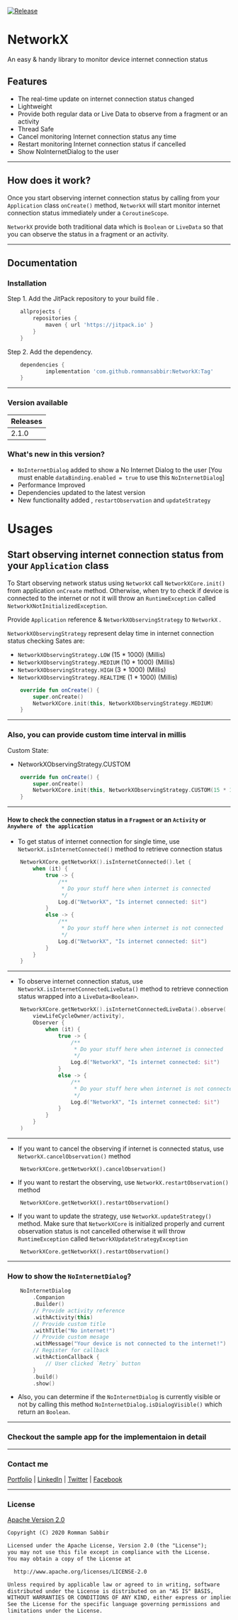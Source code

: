 [![Release](https://jitpack.io/v/jitpack/android-example.svg)](https://jitpack.io/#rommansabbir/NetworkX)

# NetworkX

An easy & handy library to monitor device internet connection status 

## Features

* The real-time update on internet connection status changed
* Lightweight
* Provide both regular data or Live Data to observe from a fragment or an activity
* Thread Safe
* Cancel monitoring Internet connection status any time
* Restart monitoring Internet connection status if cancelled
* Show NoInternetDialog to the user

---

## How does it work?

Once you start observing internet connection status by calling from your ``Application`` class `onCreate()`
method, ``NetworkX`` will start monitor internet connection status immediately under a `CoroutineScope`.

``NetworkX`` provide both traditional data which is `Boolean` or `LiveData`
so that you can observe the status in a fragment or an activity.

---

## Documentation

### Installation

Step 1. Add the JitPack repository to your build file .

```gradle
    allprojects {
        repositories {
            maven { url 'https://jitpack.io' }
        }
    }
```

Step 2. Add the dependency.

```gradle
    dependencies {
            implementation 'com.github.rommansabbir:NetworkX:Tag'
    }
```

---

### Version available

| Releases
| ------------- |
| 2.1.0         |

### What's new in this version?

* `NoInternetDialog` added to show a No Internet Dialog to the user [You must enable `dataBinding.enabled = true` to use this `NoInternetDialog`]
* Performance Improved
* Dependencies updated to the latest version
* New functionality added , `restartObservation` and `updateStrategy`

# Usages

## Start observing internet connection status from your `Application` class

To Start observing network status using ``NetworkX`` call `NetworkXCore.init()` from application `onCreate` method.
Otherwise, when try to check if device is connected to the internet or not it will throw an `RuntimeException` called `NetworkXNotInitializedException`.

Provide `Application` reference & `NetworkXObservingStrategy` to `NetworkX` .

`NetworkXObservingStrategy` represent delay time in internet connection status checking
Sates are:

* `NetworkXObservingStrategy.LOW` (15 * 1000) (Millis)
* `NetworkXObservingStrategy.MEDIUM` (10 * 1000) (Millis)
* `NetworkXObservingStrategy.HIGH` (3 * 1000) (Millis)
* `NetworkXObservingStrategy.REALTIME` (1 * 1000) (Millis)

```kotlin
    override fun onCreate() {
        super.onCreate()
        NetworkXCore.init(this, NetworkXObservingStrategy.MEDIUM)
    }
```

---

### Also, you can provide custom time interval in millis

Custom State:

* NetworkXObservingStrategy.CUSTOM

````kotlin
    override fun onCreate() {
        super.onCreate()
        NetworkXCore.init(this, NetworkXObservingStrategy.CUSTOM(15 * 1000))
    }
````

---

#### How to check the connection status in a `Fragment` or an `Activity` or `Anywhere of the application`

* To get status of internet connection for single time, use `NetworkX.isInternetConnected()` method to retrieve connection status

````kotlin
    NetworkXCore.getNetworkX().isInternetConnected().let {
        when (it) {
            true -> {
                /**
                 * Do your stuff here when internet is connected
                 */
                Log.d("NetworkX", "Is internet connected: $it")
            }
            else -> {
                /**
                 * Do your stuff here when internet is not connected
                 */
                Log.d("NetworkX", "Is internet connected: $it")
            }
        }
    }
````

---

* To observe internet connection status, use `NetworkX.isInternetConnectedLiveData()` method to retrieve connection status wrapped into a `LiveData<Boolean>`.

````kotlin
    NetworkXCore.getNetworkX().isInternetConnectedLiveData().observe(
        viewLifeCycleOwner/activity),
        Observer {
            when (it) {
                true -> {
                    /**
                     * Do your stuff here when internet is connected
                     */
                    Log.d("NetworkX", "Is internet connected: $it")
                }
                else -> {
                    /**
                     * Do your stuff here when internet is not connected
                     */
                    Log.d("NetworkX", "Is internet connected: $it")
                }
            }
        }
    )
````

---

* If you want to cancel the observing if internet is connected status, use `NetworkX.cancelObservation()` method

````koltin
    NetworkXCore.getNetworkX().cancelObservation()
````

* If you want to restart the observing, use `NetworkX.restartObservation()` method

````koltin
    NetworkXCore.getNetworkX().restartObservation()
````

* If you want to update the strategy, use `NetworkX.updateStrategy()` method. Make sure that `NetworkXCore` is initialized properly and current observation status is not cancelled otherwise it will throw `RuntimeException` called `NetworkXUpdateStrategyException`

````koltin
    NetworkXCore.getNetworkX().restartObservation()
````

---

### How to show the `NoInternetDialog`?

```kotlin
    NoInternetDialog
        .Companion
        .Builder()
        // Provide activity reference
        .withActivity(this)
        // Provide custom title
        .withTitle("No internet!")
        // Provide custom mesage
        .withMessage("Your device is not connected to the internet!")
        // Register for callback
        .withActionCallback {
            // User clicked `Retry` button
        }
        .build()
        .show()
```

* Also, you can determine if the `NoInternetDialog` is currently visible or not by calling this method `NoInternetDialog.isDialogVisible()` which return an `Boolean`.

---

### Checkout the sample app for the implementaion in detail

---

### Contact me

[Portfolio](https://www.rommansabbir.com/) | [LinkedIn](https://www.linkedin.com/in/rommansabbir/) | [Twitter](https://www.twitter.com/itzrommansabbir/) | [Facebook](https://www.facebook.com/itzrommansabbir/)

---

### License

[Apache Version 2.0](http://www.apache.org/licenses/LICENSE-2.0.html)

````html
Copyright (C) 2020 Romman Sabbir

Licensed under the Apache License, Version 2.0 (the "License");
you may not use this file except in compliance with the License.
You may obtain a copy of the License at

  http://www.apache.org/licenses/LICENSE-2.0

Unless required by applicable law or agreed to in writing, software
distributed under the License is distributed on an "AS IS" BASIS,
WITHOUT WARRANTIES OR CONDITIONS OF ANY KIND, either express or implied.
See the License for the specific language governing permissions and
limitations under the License.
````
